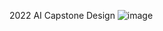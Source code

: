 
2022 AI Capstone Design
![image](https://user-images.githubusercontent.com/109967834/195581589-9de6ff43-6152-44ed-83d5-04951fd53f05.png)

